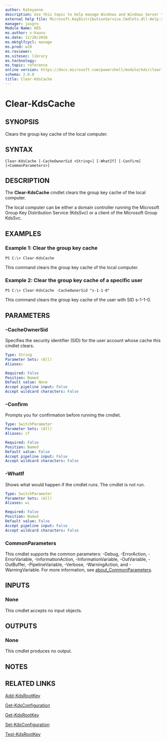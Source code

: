 ```yaml
---
author: Kateyanne
description: Use this topic to help manage Windows and Windows Server technologies with Windows PowerShell.
external help file: Microsoft.KeyDistributionService.Cmdlets.dll-Help.xml
manager: jasgro
Module Name: KDS
ms.author: v-kaunu
ms.date: 12/20/2016
ms.mktglfcycl: manage
ms.prod: w10
ms.reviewer: 
ms.sitesec: library
ms.technology: 
ms.topic: reference
online version: https://docs.microsoft.com/powershell/module/kds/clear-kdscache?view=windowsserver2016-ps&wt.mc_id=ps-gethelp
schema: 2.0.0
title: Clear-KdsCache
---
```


# Clear-KdsCache

## SYNOPSIS
Clears the group key cache of the local computer.

## SYNTAX

```
Clear-KdsCache [-CacheOwnerSid <String>] [-WhatIf] [-Confirm] [<CommonParameters>]
```

## DESCRIPTION
The **Clear-KdsCache** cmdlet clears the group key cache of the local computer.

The local computer can be either a domain controller running the Microsoft Group Key Distribution Service (KdsSvc) or a client of the Microsoft Group KdsSvc.

## EXAMPLES

### Example 1: Clear the group key cache
```
PS C:\> Clear-KdsCache
```

This command clears the group key cache of the local computer.

### Example 2: Clear the group key cache of a specific user
```
PS C:\> Clear-KdsCache -CacheOwnerSid "s-1-1-0"
```

This command clears the group key cache of the user with SID s-1-1-0.

## PARAMETERS

### -CacheOwnerSid
Specifies the security identifier (SID) for the user account whose cache this cmdlet clears.

```yaml
Type: String
Parameter Sets: (All)
Aliases: 

Required: False
Position: Named
Default value: None
Accept pipeline input: False
Accept wildcard characters: False
```

### -Confirm
Prompts you for confirmation before running the cmdlet.

```yaml
Type: SwitchParameter
Parameter Sets: (All)
Aliases: cf

Required: False
Position: Named
Default value: False
Accept pipeline input: False
Accept wildcard characters: False
```

### -WhatIf
Shows what would happen if the cmdlet runs.
The cmdlet is not run.

```yaml
Type: SwitchParameter
Parameter Sets: (All)
Aliases: wi

Required: False
Position: Named
Default value: False
Accept pipeline input: False
Accept wildcard characters: False
```

### CommonParameters
This cmdlet supports the common parameters: -Debug, -ErrorAction, -ErrorVariable, -InformationAction, -InformationVariable, -OutVariable, -OutBuffer, -PipelineVariable, -Verbose, -WarningAction, and -WarningVariable. For more information, see [about_CommonParameters](https://go.microsoft.com/fwlink/?LinkID=113216).

## INPUTS

### None
This cmdlet accepts no input objects.

## OUTPUTS

### None
This cmdlet produces no output.

## NOTES

## RELATED LINKS

[Add-KdsRootKey](./Add-KdsRootKey.md)

[Get-KdsConfiguration](./Get-KdsConfiguration.md)

[Get-KdsRootKey](./Get-KdsRootKey.md)

[Set-KdsConfiguration](./Set-KdsConfiguration.md)

[Test-KdsRootKey](./Test-KdsRootKey.md)

